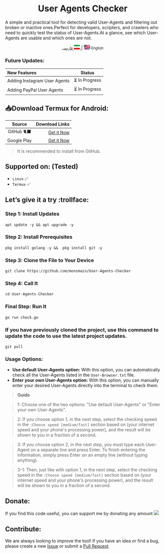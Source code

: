 <div align="center"> <h1>User Agents Checker</h1>
</div>
A simple and practical tool for detecting valid User-Agents and filtering out broken or inactive ones.Perfect for developers, scripters, and crawlers who need to quickly test the status of User-Agents.At a glance, see which User-Agents are usable and which ones are not.
<div align="center">
    <p>
        <a href="README-FA.md">
            <small>فارسی</small>
            <img src='https://github.com/monsmain/ighack/blob/main/images/Flag-iran.png' alt='persian' style='width: 20px;height: 15px;border-radius: 3px;' />
        </a>
        | 
       <img src='https://github.com/monsmain/ighack/blob/main/images/flag-en.png' alt='English' style='width: 20px;height: 15px;border-radius: 3px;' />
        <small>English</small>
    </p>
</div>

### Future Updates:
| New Features | Status |
|:---|:---:|
| Adding Instagram User Agents | ⏳ In Progress |
| Adding PayPal User Agents | ⏳ In Progress |

## 📥Download Termux for Android:
| Source | Download Links
|:--------:| -------------:|
| GitHub 🐈‍⬛|[Get it Now](https://github.com/termux/termux-app/releases)|
| Google Play|[Get it Now](https://play.google.com/store/apps/details?id=com.termux)|                 
> It is recommended to install from GitHub.

## Supported on: (Tested)
- `Linux` ✅
- `Termux` ✅
## Let’s give it a try :trollface:
### Step 1: Install Updates
```
apt update -y && apt upgrade -y
```
### Step 2: Install Prerequisites
```
pkg install golang -y &&  pkg install git -y
```
### Step 3: Clone the File to Your Device
```
git clone https://github.com/monsmain/User-Agents-Checker
```
### Step 4: Call It
```
cd User-Agents-Checker
```
### Final Step: Run It
```
go run check.go
```
### If you have previously cloned the project, use this command to update the code to use the latest project updates.
```
git pull
```
### Usage Options:
- **Use default User-Agents option:** With this option, you can automatically check all the User-Agents listed in the `User-Browser.txt` file.
- **Enter your own User-Agents option:** With this option, you can manually enter your desired User-Agents directly into the terminal to check them.

> **Guide**

> 1: Choose one of the two options: "Use default User-Agents" or "Enter your own User-Agents".

> 2: If you choose option 1, in the next step, select the checking speed in the `:Choose speed [medium/fast]` section based on (your internet speed and your phone's processing power), and the result will be shown to you in a fraction of a second.

> 3: If you choose option 2, in the next step, you must type each User-Agent on a separate line and press Enter. To finish entering the information, simply press Enter on an empty line (without typing anything).

> 3-1: Then, just like with option 1, in the next step, select the checking speed in the `:Choose speed [medium/fast]` section based on (your internet speed and your phone's processing power), and the result will be shown to you in a fraction of a second.

## Donate:
If you find this code useful, you can support me by donating any amount <a href="https://monsmain.github.io/index.html#timeline03-1l"><img src="https://img.shields.io/badge/Donate-E5322D?style=for-the-badge&logo=ilovepdf&logoColor=white" /></a>
## Contribute:
We are always looking to improve the tool! If you have an idea or find a bug, please create a new [Issue](https://github.com/monsmain/User-Agents-Checker/issues) or submit a [Pull Request](https://github.com/monsmain/User-Agents-Checker/pulls).











